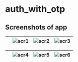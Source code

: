 # auth_with_otp
## Screenshots of app

|  | ![scr1](https://github.com/YadavYashvant/auth_with_otp/assets/113130559/b2e3645b-d085-4b4c-8b15-35acd236a37c) | ![scr2](https://github.com/YadavYashvant/auth_with_otp/assets/113130559/58d004a3-bba7-481a-bd1d-1b383b20d7fa) | ![scr3](https://github.com/YadavYashvant/auth_with_otp/assets/113130559/ddeabae6-8b67-4647-8216-34290c357baf) |
|-------------------------------------------------------|-------------------------------------------------------|-------------------------------------------------------|-------------------------------------------------------|

| |![scr4](https://github.com/YadavYashvant/auth_with_otp/assets/113130559/c8f6f562-a5ff-4cca-8f6b-a332db4833fc) | ![scr5](https://github.com/YadavYashvant/auth_with_otp/assets/113130559/2e351f9d-fde7-4def-811c-127c9d5cc0a9) | ![scr6](https://github.com/YadavYashvant/auth_with_otp/assets/113130559/98f17b73-c58c-4b38-97c0-fa8bd4a2a5bd)
|-------------------------------------------------------|-------------------------------------------------------|-------------------------------------------------------|-------------------------------------------------------|

